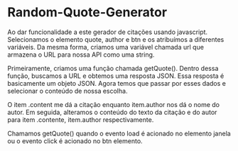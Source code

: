 # Random-Quote-Generator
Ao dar funcionalidade a este gerador de citações usando javascript. Selecionamos o elemento quote, author e btn e os atribuímos a diferentes variáveis.
Da mesma forma, criamos uma variável chamada url que armazena o URL para nossa API como uma string.

Primeiramente, criamos uma função chamada getQuote(). Dentro dessa função, buscamos a URL e obtemos uma resposta JSON. Essa resposta é basicamente um objeto JSON. Agora temos que passar por esses dados e selecionar o conteúdo de nossa escolha.

O item .content me dá a citação enquanto item.author nos dá o nome do autor. Em seguida, alteramos o conteúdo do texto da citação e do autor para item .contente, item.author respectivamente.

Chamamos getQuote() quando o evento load é acionado no elemento janela ou o evento click é acionado no btn elemento.
